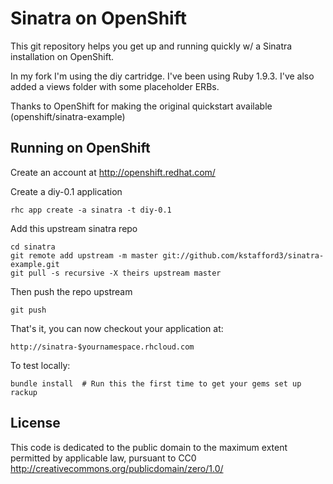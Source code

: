 Sinatra on OpenShift
====================

This git repository helps you get up and running quickly w/ a Sinatra installation
on OpenShift.

In my fork I'm using the diy cartridge. I've been using Ruby 1.9.3.
I've also added a views folder with some placeholder ERBs.

Thanks to OpenShift for making the original quickstart available (openshift/sinatra-example)

Running on OpenShift
----------------------------

Create an account at http://openshift.redhat.com/

Create a diy-0.1 application

    rhc app create -a sinatra -t diy-0.1

Add this upstream sinatra repo

    cd sinatra
    git remote add upstream -m master git://github.com/kstafford3/sinatra-example.git
    git pull -s recursive -X theirs upstream master
    
Then push the repo upstream

    git push

That's it, you can now checkout your application at:

    http://sinatra-$yournamespace.rhcloud.com

To test locally:

	bundle install  # Run this the first time to get your gems set up
	rackup

License
-------

This code is dedicated to the public domain to the maximum extent
permitted by applicable law, pursuant to CC0
http://creativecommons.org/publicdomain/zero/1.0/
